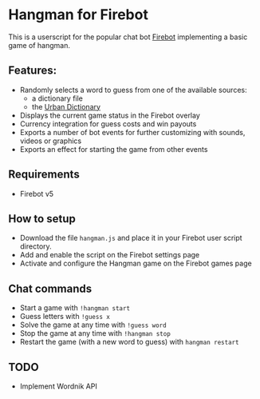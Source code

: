 # Hangman for Firebot

This is a userscript for the popular chat bot [Firebot](https://firebot.app/) implementing a basic game of hangman.

## Features:

* Randomly selects a word to guess from one of the available sources:
  * a dictionary file
  * the [Urban Dictionary](https://www.urbandictionary.com/)
* Displays the current game status in the Firebot overlay
* Currency integration for guess costs and win payouts
* Exports a number of bot events for further customizing with sounds, videos or graphics
* Exports an effect for starting the game from other events

## Requirements

* Firebot v5

## How to setup

* Download the file `hangman.js` and place it in your Firebot user script directory.
* Add and enable the script on the Firebot settings page
* Activate and configure the Hangman game on the Firebot games page

## Chat commands

* Start a game with `!hangman start`
* Guess letters with `!guess x`
* Solve the game at any time with `!guess word`
* Stop the game at any time with `!hangman stop`
* Restart the game (with a new word to guess) with `hangman restart`

## TODO

* Implement Wordnik API